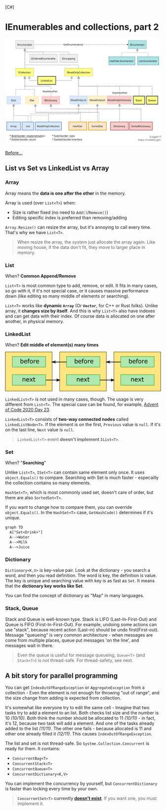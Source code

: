 [C#]
# IEnumerables and collections, part 2
![IEnumerable inheritance map](./files/ienumerable/collection.svg)

[Before...](/posts/ienumerable-part1.html)

## List vs Set vs LinkedList vs Array

### Array

Array means the **data is one after the other** in the memory.

Array is used (over `List<T>`) when:

* Size is rather fixed (no need to `Add()`/`Remove()`)
* Editing specific index is preferred than removing/adding

`Array.Resize()` can resize the array, but it's annoying to call every time. That's why we have `List<T>`.

> When resize the array, the system just allocate the array again. Like moving house, if the data don't fit, they move to larger place in memory.

### List

When? **Common Append/Remove**

`List<T>` is most common type to add, remove, or edit. It fits in many cases, so go with it, if it's not special case, or it causes massive performance down (like editing so many middle of elements or searching).

`List<T>` works like **dynamic `Array`** (Or **`Vector`**, for C++ or Rust folks). Unlike array, it **changes size by itself**. And this is why `List<T>` also have indexes and can get data with their index. Of course data is allocated on one after another, in physical memory.

### LinkedList

When? **Edit middle of element(s) many times**

![Linked List](./files/ienumerable/linkedlist.png)

`LinkedList<T>` is not used in many cases, though. The usage is very different from `List<T>`. The special case can be found, for example, [Advent of Code 2020 Day 23](https://adventofcode.com/2020/day/23).

`LinkedList<T>` consists of **two-way connected nodes** called `LinkedListNode<T>`. If the element is on the first, `Previous` value is `null`. If it's on the last line, `Next` value is `null`.

> `LinkedList<T>` event **doesn't implement `IList<T>`**.

### Set

When? "**Searching**"

Unlike `List<T>`, `ISet<T>` can contain same element only once. It uses `object.Equals()` to compare. Searching with Set is much faster - especailly the collection contains so many elements.

`HashSet<T>`, which is most commonly used set, doesn't care of order, but there are also `SortedSet<T>`.

If you want to change how to compare them, you can override `object.Equals()`. In the `HashSet<T>` case, `GetHashCode()` determines if it's unique.

```mermaid
graph TD
  A["Set<Drink>"]
  A-->Water
  A-->Milk
  A-->Juice
```

### Dictionary

`Dictionary<K,V>` is key-value pair. Look at the dictionary - you search a word, and then you read definition. The word is key, the definition is value. The key is unique and searching value with key is as fast as `Set`. It means that the **dictionary key works like Set**.

You can find the concept of dictionary as "Map" in many languages.

### Stack, Queue

Stack and Queue is well-known type. Stack is LIFO (Last-In-First-Out) and Queue is FIFO (First-In-First-Out). For example, undoing some actions can use "stack", because recent action (Last-in) should be undo first(First-out). Message "queueing" is very common architecture - when messages are come from multiple places, queue put messages 'on the line', and messages wait in there.

> Even the queue is useful for message queueing, `Queue<T>` (and `Stack<T>`) is not thread-safe. For thread-safety, see next.

## A bit story for parallel programming

You can get `IndexOutOfRangeException` or `AggregateException` from a collection - Even the element is not enough for throwing "out of range", and the size change from adding is expected from collection.

It's somewhat like everyone try to edit the same cell - Imagine that two tasks try to add a element to an list. Both checks list size and the number is 10 *(10/10)*. Both think the number should be allocated to 11 *(10/11)* - in fact, it's 12, because two task will add a element. And one of the tasks already added to the list *(11/11)*. The other one fails - because allocated is 11 and other one already filled it *(12/11)*. This causes `IndexOutOfRangeException`.

The list and set is not thread-safe. So `Systme.Collection.Concurrent` is ready for them. It contains:

* `ConcurrentBag<T>`
* `ConcurrentStack<T>`
* `ConcurrentQueue<T>`
* `ConcurrentDictionary<K,V>`

You can implement the concurrency by yourself, but `ConcurrentDictionary` is faster than locking every time by your own.

> **`ConcurrentSet<T>` currently [doesn't exist](https://github.com/dotnet/runtime/issues/39919)**. If you want one, you must implement it.
